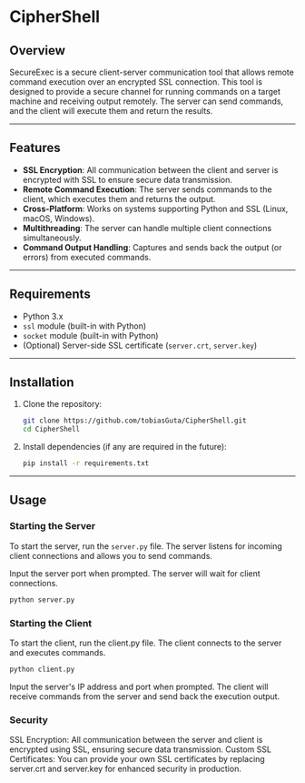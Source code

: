 # CipherShell

## Overview
SecureExec is a secure client-server communication tool that allows remote command execution over an encrypted SSL connection. This tool is designed to provide a secure channel for running commands on a target machine and receiving output remotely. The server can send commands, and the client will execute them and return the results.

---

## Features

- **SSL Encryption**: All communication between the client and server is encrypted with SSL to ensure secure data transmission.
- **Remote Command Execution**: The server sends commands to the client, which executes them and returns the output.
- **Cross-Platform**: Works on systems supporting Python and SSL (Linux, macOS, Windows).
- **Multithreading**: The server can handle multiple client connections simultaneously.
- **Command Output Handling**: Captures and sends back the output (or errors) from executed commands.

---

## Requirements

- Python 3.x
- `ssl` module (built-in with Python)
- `socket` module (built-in with Python)
- (Optional) Server-side SSL certificate (`server.crt`, `server.key`)

---

## Installation

1. Clone the repository:

    ```bash
    git clone https://github.com/tobiasGuta/CipherShell.git
    cd CipherShell
    ```

2. Install dependencies (if any are required in the future):

    ```bash
    pip install -r requirements.txt
    ```

---

## Usage

### Starting the Server

To start the server, run the `server.py` file. The server listens for incoming client connections and allows you to send commands.

Input the server port when prompted.
The server will wait for client connections.

```bash
python server.py
```
### Starting the Client

To start the client, run the client.py file. The client connects to the server and executes commands.

```bash
python client.py
```

Input the server's IP address and port when prompted.
The client will receive commands from the server and send back the execution output.

### Security
SSL Encryption: All communication between the server and client is encrypted using SSL, ensuring secure data transmission.
Custom SSL Certificates: You can provide your own SSL certificates by replacing server.crt and server.key for enhanced security in production.
